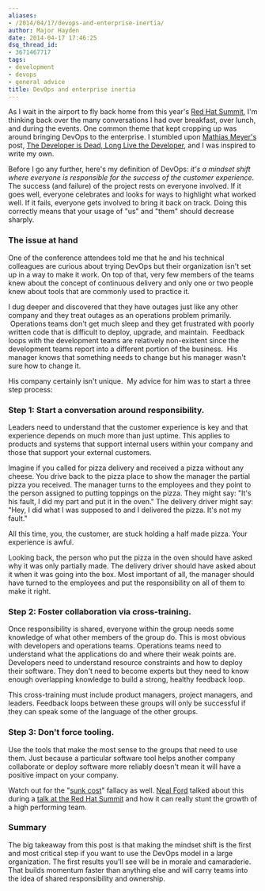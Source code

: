 ```yaml
---
aliases:
- /2014/04/17/devops-and-enterprise-inertia/
author: Major Hayden
date: 2014-04-17 17:46:25
dsq_thread_id:
- 3671467717
tags:
- development
- devops
- general advice
title: DevOps and enterprise inertia
---
```


As I wait in the airport to fly back home from this year's [Red Hat Summit][1], I'm thinking back over the many conversations I had over breakfast, over lunch, and during the events. One common theme that kept cropping up was around bringing DevOps to the enterprise. I stumbled upon [Mathias Meyer's][2] post, [The Developer is Dead, Long Live the Developer][3], and I was inspired to write my own.

Before I go any further, here's my definition of DevOps: _it's a mindset shift where everyone is responsible for the success of the customer experience_. The success (and failure) of the project rests on everyone involved. If it goes well, everyone celebrates and looks for ways to highlight what worked well. If it fails, everyone gets involved to bring it back on track. Doing this correctly means that your usage of "us" and "them" should decrease sharply.

### The issue at hand

One of the conference attendees told me that he and his technical colleagues are curious about trying DevOps but their organization isn't set up in a way to make it work. On top of that, very few members of the teams knew about the concept of continuous delivery and only one or two people knew about tools that are commonly used to practice it.

I dug deeper and discovered that they have outages just like any other company and they treat outages as an operations problem primarily.  Operations teams don't get much sleep and they get frustrated with poorly written code that is difficult to deploy, upgrade, and maintain.  Feedback loops with the development teams are relatively non-existent since the development teams report into a different portion of the business.  His manager knows that something needs to change but his manager wasn't sure how to change it.

His company certainly isn't unique.  My advice for him was to start a three step process:

### Step 1: Start a conversation around responsibility.

Leaders need to understand that the customer experience is key and that experience depends on much more than just uptime. This applies to products and systems that support internal users within your company and those that support your external customers.

Imagine if you called for pizza delivery and received a pizza without any cheese. You drive back to the pizza place to show the manager the partial pizza you received. The manager turns to the employees and they point to the person assigned to putting toppings on the pizza. They might say: "It's his fault, I did my part and put it in the oven." The delivery driver might say: "Hey, I did what I was supposed to and I delivered the pizza. It's not my fault."

All this time, you, the customer, are stuck holding a half made pizza. Your experience is awful.

Looking back, the person who put the pizza in the oven should have asked why it was only partially made. The delivery driver should have asked about it when it was going into the box. Most important of all, the manager should have turned to the employees and put the responsibility on all of them to make it right.

### Step 2: Foster collaboration via cross-training.

Once responsibility is shared, everyone within the group needs some knowledge of what other members of the group do. This is most obvious with developers and operations teams. Operations teams need to understand what the applications do and where their weak points are. Developers need to understand resource constraints and how to deploy their software. They don't need to become experts but they need to know enough overlapping knowledge to build a strong, healthy feedback loop.

This cross-training must include product managers, project managers, and leaders. Feedback loops between these groups will only be successful if they can speak some of the language of the other groups.

### Step 3: Don't force tooling.

Use the tools that make the most sense to the groups that need to use them. Just because a particular software tool helps another company collaborate or deploy software more reliably doesn't mean it will have a positive impact on your company.

Watch out for the "[sunk cost][4]" fallacy as well. [Neal Ford][5] talked about this during a [talk at the Red Hat Summit][6] and how it can really stunt the growth of a high performing team.

### Summary

The big takeaway from this post is that making the mindset shift is the first and most critical step if you want to use the DevOps model in a large organization. The first results you'll see will be in morale and camaraderie. That builds momentum faster than anything else and will carry teams into the idea of shared responsibility and ownership.

 [1]: http://www.redhat.com/summit/2014/presentations/
 [2]: https://twitter.com/roidrage
 [3]: http://www.paperplanes.de/2014/4/17/the-developer-is-dead.html
 [4]: https://en.wikipedia.org/wiki/Sunk_costs
 [5]: http://nealford.com/
 [6]: http://nealford.com/downloads/Agile_Architecture_and_Design(Neal_Ford).pdf
